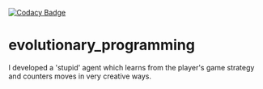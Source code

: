 [![Codacy Badge](https://api.codacy.com/project/badge/Grade/1b19741429ae4cf78b4be17578b5fe6c)](https://www.codacy.com/manual/SedarOlmez94/evolutionary_programming?utm_source=github.com&amp;utm_medium=referral&amp;utm_content=SedarOlmez94/evolutionary_programming&amp;utm_campaign=Badge_Grade)
# evolutionary_programming
I developed a 'stupid' agent which learns from the player's game strategy and counters moves in very creative ways.
